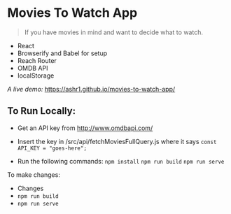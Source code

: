 
Movies To Watch App
=========

> If you have movies in mind and want to decide what to watch. 

* React
* Browserify and Babel for setup 
* Reach Router
* OMDB API 
* localStorage


*A live demo:*
https://ashr1.github.io/movies-to-watch-app/

## To Run Locally:
* Get an API key from http://www.omdbapi.com/

* Insert the key in /src/api/fetchMoviesFullQuery.js
where it says `const API_KEY = "goes-here";`

* Run the following commands:
`npm install` 
`npm run build`
`npm run serve`

To make changes:
* Changes
* `npm run build`
* `npm run serve`

